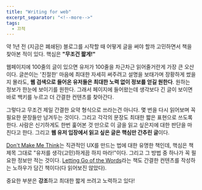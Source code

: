 ```yaml
---
title: "Writing for web"
excerpt_separator: "<!--more-->"
tags:
  - 끄적
---
```


약 1년 전 (지금은 폐쇄된) 블로그를 시작할 때 어떻게 글을 써야 할까 고민하면서 책을 찾아본 적이 있다. 핵심은 **"무조건 짧게!"**

웹페이지에 100줄의 글이 있으면 유저가 100줄을 차근차근 읽어줄거란게 가장 큰 오산이다. 글쓴이는 '친절한' 마음에 최대한 자세히 써주려고 설명을 보태가며 장황하게 썼을지 몰라도, **웹 검색으로 들어온 유저들은 최대한 노력 없이 정보를 얻길 원한다**. 원하는 정보가 한눈에 보이기를 원한다. 그래서 페이지에 들어왔는데 생각보다 긴 글이 보이면 바로 백키를 누르고 더 간결한 컨텐츠를 찾아간다. 

<!--more-->

그렇다고 무조건 제일 간결한 요약 형식으로 쓰라는건 아니다. 몇 번을 다시 읽어보며 꼭 필요한 문장들만 남겨두는 것이다. 그리고 각각의 문장도 최대한 짧은 표현으로 쓰도록 한다. 사람은 신기하게도 한번 훑어본 것 만으로 이 글을 읽고 싶은지에 대한 판단을 마친다고 한다. 그리고 **웹 유저 입장에서 읽고 싶은 글은 핵심만 간추린 글**이다.

[Don't Make Me Think](https://www.amazon.com/Dont-Make-Think-Revisited-Usability/dp/0321965515/ref=sr_1_1?ie=UTF8&qid=1546397717&sr=8-1&keywords=dont+make+me+think)는 직관적인 UX를 만드는 법에 대한 유명한 책인데, 핵심은 책 제목 그대로 "유저를 생각(고민)하게끔 하지 마라!"이다. 그리고 그 방법 중 하나가 꼭 필요한 정보만 적는 것이다. [Letting Go of the Words](https://www.amazon.com/Letting-Go-Words-Interactive-Technologies/dp/0123859301/ref=sr_1_1?ie=UTF8&qid=1546397960&sr=8-1&keywords=letting+go+of+the+words)라는 책도 간결한 컨텐츠를 작성하는 노하우가 담긴 책이다(다 읽어보진 않았다).

중요한 부분은 **강조**하고 최대한 짧게 쓰려고 노력하고 있다!
